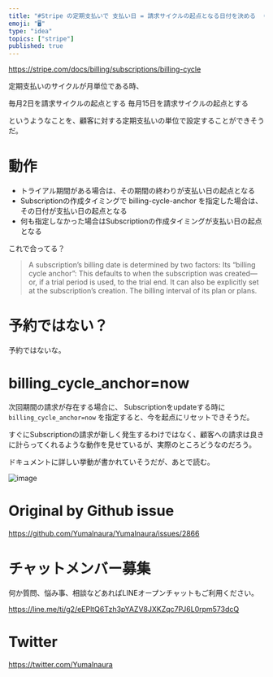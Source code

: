 ```yaml
---
title: "#Stripe の定期支払いで 支払い日 = 請求サイクルの起点となる日付を決める  ( billing_cycle_anchor とは？ "
emoji: "🖥"
type: "idea"
topics: ["stripe"]
published: true
---
```


https://stripe.com/docs/billing/subscriptions/billing-cycle

定期支払いのサイクルが月単位である時、

毎月2日を請求サイクルの起点とする
毎月15日を請求サイクルの起点とする

というようなことを、顧客に対する定期支払いの単位で設定することができそうだ。

# 動作

- トライアル期間がある場合は、その期間の終わりが支払い日の起点となる
- Subscriptionの作成タイミングで billing-cycle-anchor を指定した場合は、その日付が支払い日の起点となる
- 何も指定しなかった場合はSubscriptionの作成タイミングが支払い日の起点となる

これで合ってる？

>A subscription’s billing date is determined by two factors:
>Its “billing cycle anchor”: This defaults to when the subscription was created—or, if a trial period is used, to the trial end. It can also be explicitly set at the subscription’s creation.
The billing interval of its plan or plans.

# 予約ではない？

予約ではないな。

# billing_cycle_anchor=now

次回期間の請求が存在する場合に、
Subscriptionをupdateする時に `billing_cycle_anchor=now` を指定すると、今を起点にリセットできそうだ。


すぐにSubscriptionの請求が新しく発生するわけではなく、顧客への請求は良きに計らってくれるような動作を見せているが、実際のところどうなのだろう。

ドキュメントに詳しい挙動が書かれていそうだが、あとで読む。

![image](https://user-images.githubusercontent.com/13635059/71320480-3993e980-24ef-11ea-98b7-1bc194ebf618.png)


# Original by Github issue

https://github.com/YumaInaura/YumaInaura/issues/2866








<!-- Update From Qiita API -->

# チャットメンバー募集


何か質問、悩み事、相談などあればLINEオープンチャットもご利用ください。

https://line.me/ti/g2/eEPltQ6Tzh3pYAZV8JXKZqc7PJ6L0rpm573dcQ





# Twitter


https://twitter.com/YumaInaura


<!-- Update From Qiita API -->


